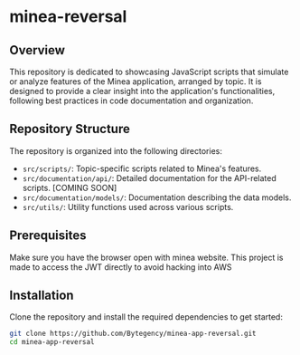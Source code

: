# minea-reversal

## Overview

This repository is dedicated to showcasing JavaScript scripts that simulate or analyze features of the Minea application, arranged by topic. It is designed to provide a clear insight into the application's functionalities, following best practices in code documentation and organization.

## Repository Structure

The repository is organized into the following directories:

- `src/scripts/`: Topic-specific scripts related to Minea's features.
- `src/documentation/api/`: Detailed documentation for the API-related scripts. [COMING SOON]
- `src/documentation/models/`: Documentation describing the data models.
- `src/utils/`: Utility functions used across various scripts.

## Prerequisites

Make sure you have the browser open with minea website. This project is made to access the JWT directly to avoid hacking into AWS

## Installation

Clone the repository and install the required dependencies to get started:

```bash
git clone https://github.com/Bytegency/minea-app-reversal.git
cd minea-app-reversal
```
